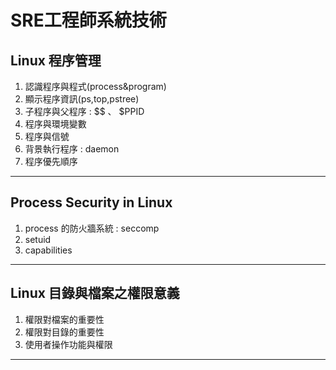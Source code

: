 # SRE工程師系統技術  
## Linux 程序管理  


1. 認識程序與程式(process&program)  
2. 顯示程序資訊(ps,top,pstree)  
3. 子程序與父程序 : $$ 、 $PPID  
4. 程序與環境變數   
5. 程序與信號  
6. 背景執行程序 : daemon  
7. 程序優先順序


---

## Process Security in Linux
1. process 的防火牆系統 : seccomp  
2. setuid  
3. capabilities  



---
## Linux 目錄與檔案之權限意義
1. 權限對檔案的重要性
2. 權限對目錄的重要性
3. 使用者操作功能與權限

---





